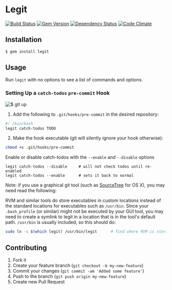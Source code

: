 # Legit

[![Build Status](https://travis-ci.org/dillonkearns/legit.png)](https://travis-ci.org/dillonkearns/legit)
[![Gem Version](https://fury-badge.herokuapp.com/rb/legit.png)](http://badge.fury.io/rb/legit)
[![Dependency Status](https://gemnasium.com/dillonkearns/legit.png)](https://gemnasium.com/dillonkearns/legit)
[![Code Climate](https://codeclimate.com/github/dillonkearns/legit.png)](https://codeclimate.com/github/dillonkearns/legit)

## Installation
```bash
$ gem install legit
```

## Usage
Run `legit` with no options to see a list of commands and options.

### Setting Up a `catch-todos` `pre-commit` Hook
![$ git up](http://i.imgur.com/rv0AfQi.png)

1. Add the following to `.git/hooks/pre-commit` in the desired repository:
```bash
#! /bin/bash
legit catch-todos TODO
```

2. Make the hook executable (git will silently ignore your hook otherwise):
```bash
chmod +x .git/hooks/pre-commit
```

Enable or disable catch-todos with the `--enable` and `--disable` options
```
legit catch-todos --disable     # will not check todos until re-enabled
legit catch-todos --enable      # sets it back to normal
```

Note: if you use a graphical git tool (such as [SourceTree](http://http://www.sourcetreeapp.com/) for OS X), you may need read the following:

RVM and similar tools do store executables in custom locations instead of the standard locations for executables such as `/usr/bin`. Since your `.bash_profile` (or similar) might not be executed by your GUI tool, you may need to create a symlink to legit in a location that is in the tool's default path. `/usr/bin` is usually included, so this should do:
```bash
sudo ln -s $(which legit) /usr/bin/legit      # find where RVM is storing legit and add a symlink to it in /usr/bin
```

## Contributing

1. Fork it
2. Create your feature branch (`git checkout -b my-new-feature`)
3. Commit your changes (`git commit -am 'Added some feature'`)
4. Push to the branch (`git push origin my-new-feature`)
5. Create new Pull Request
